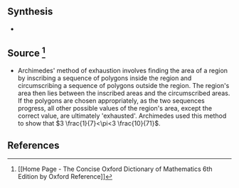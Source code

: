## Synthesis
- 
## Source [^1]
- Archimedes' method of exhaustion involves finding the area of a region by inscribing a sequence of polygons inside the region and circumscribing a sequence of polygons outside the region. The region's area then lies between the inscribed areas and the circumscribed areas. If the polygons are chosen appropriately, as the two sequences progress, all other possible values of the region's area, except the correct value, are ultimately 'exhausted'. Archimedes used this method to show that $3 \frac{1}{7}<\pi<3 \frac{10}{71}$.
## References

[^1]: [[Home Page - The Concise Oxford Dictionary of Mathematics 6th Edition by Oxford Reference]]
